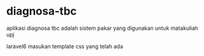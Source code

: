 # diagnosa-tbc

aplikasi diagnosa tbc adalah sistem pakar yang digunakan untuk matakuliah upj

laravel6
masukan template css yang telah ada
